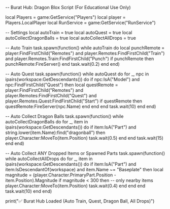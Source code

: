 -- Burat Hub: Dragon Blox Script (For Educational Use Only)

local Players = game:GetService("Players")
local player = Players.LocalPlayer
local RunService = game:GetService("RunService")

-- Settings
local autoTrain = true
local autoQuest = true
local autoCollectDragonBalls = true
local autoCollectAllDrops = true

-- Auto Train
task.spawn(function()
    while autoTrain do
        local punchRemote = player:FindFirstChild("Remotes") and player.Remotes:FindFirstChild("Train") and player.Remotes.Train:FindFirstChild("Punch")
        if punchRemote then
            punchRemote:FireServer()
        end
        task.wait(0.2)
    end
end)

-- Auto Quest
task.spawn(function()
    while autoQuest do
        for _, npc in ipairs(workspace:GetDescendants()) do
            if npc:IsA("Model") and npc:FindFirstChild("Quest") then
                local questRemote = player:FindFirstChild("Remotes") and player.Remotes:FindFirstChild("Quest") and player.Remotes.Quest:FindFirstChild("Start")
                if questRemote then
                    questRemote:FireServer(npc.Name)
                end
            end
        end
        task.wait(10)
    end
end)

-- Auto Collect Dragon Balls
task.spawn(function()
    while autoCollectDragonBalls do
        for _, item in ipairs(workspace:GetDescendants()) do
            if item:IsA("Part") and string.lower(item.Name):find("dragonball") then
                player.Character:MoveTo(item.Position)
                task.wait(0.5)
            end
        end
        task.wait(15)
    end
end)

-- Auto Collect ANY Dropped Items or Spawned Parts
task.spawn(function()
    while autoCollectAllDrops do
        for _, item in ipairs(workspace:GetDescendants()) do
            if item:IsA("Part") and item:IsDescendantOf(workspace) and item.Name ~= "Baseplate" then
                local magnitude = (player.Character.PrimaryPart.Position - item.Position).Magnitude
                if magnitude < 300 then -- only nearby items
                    player.Character:MoveTo(item.Position)
                    task.wait(0.4)
                end
            end
        end
        task.wait(10)
    end
end)

print("✅ Burat Hub Loaded (Auto Train, Quest, Dragon Ball, All Drops)")
